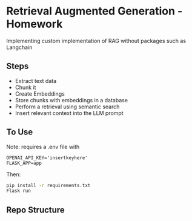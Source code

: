 # Retrieval Augmented Generation - Homework
Implementing custom implementation of RAG without packages such as Langchain

## Steps
- Extract text data
- Chunk it
- Create Embeddings
- Store chunks with embeddings in a database
- Perform a retrieval using semantic search
- Insert relevant context into the LLM prompt

## To Use
Note: requires a .env file with
```
OPENAI_API_KEY='insertkeyhere'
FLASK_APP=app
```
Then:
```bash 
pip install -r requirements.txt
Flask run
```

## Repo Structure
